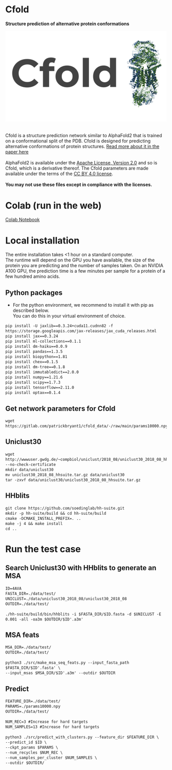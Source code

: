 # Cfold

**Structure prediction of alternative protein conformations**

<img src="./Logo.svg"/>



\
Cfold is a structure prediction network similar to AlphaFold2 that is trained on a conformational split of the PDB. Cfold is designed for predicting alternative conformations of protein structures. [Read more about it in the paper here](https://www.biorxiv.org/content/10.1101/2023.09.25.559256v1)
\
\
AlphaFold2 is available under the [Apache License, Version 2.0](http://www.apache.org/licenses/LICENSE-2.0) and so is Cfold, which is a derivative thereof. The Cfold parameters are made available under the terms of the [CC BY 4.0 license](https://creativecommons.org/licenses/by/4.0/legalcode).
\
\
**You may not use these files except in compliance with the licenses.**

# Colab (run in the web)

[Colab Notebook](https://colab.research.google.com/github/patrickbryant1/Cfold/blob/master/Cfold.ipynb)

# Local installation

The entire installation takes <1 hour on a standard computer. \
The runtime will depend on the GPU you have available, the size of the protein
you are predicting and the number of samples taken. On an NVIDIA A100 GPU, the
prediction time is a few minutes per sample for a protein of a few hundred amino acids.


## Python packages
* For the python environment, we recommend to install it with pip as described below. \
You can do this in your virtual environment of choice.

```
pip install -U jaxlib==0.3.24+cuda11.cudnn82 -f https://storage.googleapis.com/jax-releases/jax_cuda_releases.html
pip install jax==0.3.24
pip install ml-collections==0.1.1
pip install dm-haiku==0.0.9
pip install pandas==1.3.5
pip install biopython==1.81
pip install chex==0.1.5
pip install dm-tree==0.1.8
pip install immutabledict==2.0.0
pip install numpy==1.21.6
pip install scipy==1.7.3
pip install tensorflow==2.11.0
pip install optax==0.1.4
```

## Get network parameters for Cfold

```
wget https://gitlab.com/patrickbryant1/cfold_data/-/raw/main/params10000.npy
```

## Uniclust30

```
wget http://wwwuser.gwdg.de/~compbiol/uniclust/2018_08/uniclust30_2018_08_hhsuite.tar.gz --no-check-certificate
mkdir data/uniclust30
mv uniclust30_2018_08_hhsuite.tar.gz data/uniclust30
tar -zxvf data/uniclust30/uniclust30_2018_08_hhsuite.tar.gz
```

## HHblits
```
git clone https://github.com/soedinglab/hh-suite.git
mkdir -p hh-suite/build && cd hh-suite/build
cmake -DCMAKE_INSTALL_PREFIX=. ..
make -j 4 && make install
cd ..
```

# Run the test case

## Search Uniclust30 with HHblits to generate an MSA
```
ID=4AVA
FASTA_DIR=./data/test/
UNICLUST=./data/uniclust30_2018_08/uniclust30_2018_08
OUTDIR=./data/test/

./hh-suite/build/bin/hhblits -i $FASTA_DIR/$ID.fasta -d $UNICLUST -E 0.001 -all -oa3m $OUTDIR/$ID'.a3m'
```

## MSA feats
```
MSA_DIR=./data/test/
OUTDIR=./data/test/

python3 ./src/make_msa_seq_feats.py --input_fasta_path $FASTA_DIR/$ID'.fasta' \
--input_msas $MSA_DIR/$ID'.a3m' --outdir $OUTDIR
```

## Predict
```
FEATURE_DIR=./data/test/
PARAMS=./params10000.npy
OUTDIR=./data/test/

NUM_REC=3 #Increase for hard targets
NUM_SAMPLES=13 #Increase for hard targets

python3 ./src/predict_with_clusters.py --feature_dir $FEATURE_DIR \
--predict_id $ID \
--ckpt_params $PARAMS \
--num_recycles $NUM_REC \
--num_samples_per_cluster $NUM_SAMPLES \
--outdir $OUTDIR/
```
